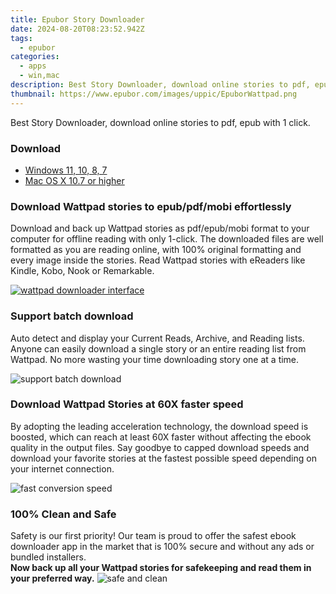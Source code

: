 ```yaml
---
title: Epubor Story Downloader
date: 2024-08-20T08:23:52.942Z
tags: 
  - epubor
categories: 
  - apps
  - win,mac
description: Best Story Downloader, download online stories to pdf, epub with 1 click.
thumbnail: https://www.epubor.com/images/uppic/EpuborWattpad.png
---
```


Best Story Downloader, download online stories to pdf, epub with 1 click.


### Download

- [Windows 11, 10, 8, 7](https://secure.2checkout.com/order/checkout.php?QTY=1&AFFILIATE=108875&CART=1&CARD=2&DESIGN_TYPE=2&CURRENCY=USD&ORDERSTYLE=nLWooJa5iLg=&PAY_TYPE=PAYPAL&PRODS=40490317&OPTIONS40490317=LAlife)
- [Mac OS X 10.7 or higher](https://secure.2checkout.com/order/checkout.php?QTY=1&AFFILIATE=108875&CART=1&CARD=2&DESIGN_TYPE=2&CURRENCY=USD&ORDERSTYLE=nLWooJa5iLg=&PAY_TYPE=PAYPAL&PRODS=40490145&OPTIONS40490145=LAlife)

### Download Wattpad stories to epub/pdf/mobi effortlessly

Download and back up Wattpad stories as pdf/epub/mobi format to your computer for offline reading with only 1-click. The downloaded files are well formatted as you are reading online, with 100% original formatting and every image inside the stories. Read Wattpad stories with eReaders like Kindle, Kobo, Nook or Remarkable.

[![wattpad downloader interface](https://www.epubor.com/images/wattpad-downloader-interface-1.png)](https://www.youtube.com/watch?v=064myUZVBqY)

### Support batch download

Auto detect and display your Current Reads, Archive, and Reading lists. Anyone can easily download a single story or an entire reading list from Wattpad. No more wasting your time downloading story one at a time.

![support batch download](https://www.epubor.com/story-downloader.htmlimages/download-wattpad-feature3.png)

### Download Wattpad Stories at 60X faster speed

By adopting the leading acceleration technology, the download speed is boosted, which can reach at least 60X faster without affecting the ebook quality in the output files. Say goodbye to capped download speeds and download your favorite stories at the fastest possible speed depending on your internet connection.

![fast conversion speed](https://www.epubor.com/images/fast-conversion.png)

### 100% Clean and Safe

Safety is our first priority! Our team is proud to offer the safest ebook downloader app in the market that is 100% secure and without any ads or bundled installers.  
**Now back up all your Wattpad stories for safekeeping and read them in your preferred way.** ![safe and clean](https://www.epubor.com/images/safe-clean3.png)


<ins class="adsbygoogle"
      style="display:block"
      data-ad-client="ca-pub-7571918770474297"
      data-ad-slot="8358498916"
      data-ad-format="auto"
      data-full-width-responsive="true"></ins>